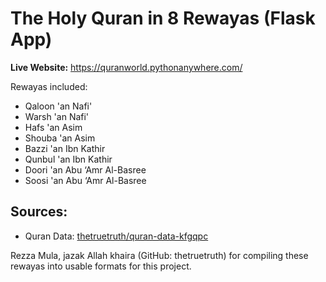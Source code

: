 # The Holy Quran in 8 Rewayas (Flask App)

**Live Website:** https://quranworld.pythonanywhere.com/

Rewayas included:
- Qaloon 'an Nafi'
- Warsh 'an Nafi'
- Hafs 'an Asim
- Shouba 'an Asim
- Bazzi 'an Ibn Kathir</a>
- Qunbul 'an Ibn Kathir 
- Doori 'an Abu ‘Amr Al-Basree</a>
- Soosi 'an Abu ‘Amr Al-Basree</a>
        
## Sources:
- Quran Data: [thetruetruth/quran-data-kfgqpc](https://github.com/thetruetruth/quran-data-kfgqpc)

Rezza Mula, jazak Allah khaira (GitHub: thetruetruth) for compiling these rewayas into usable formats for this project. 
